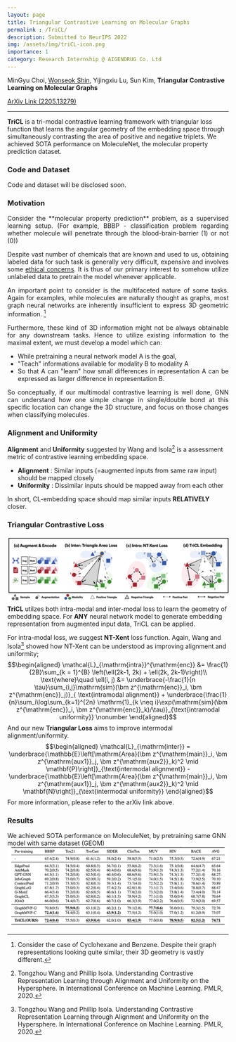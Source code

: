 ```yaml
---
layout: page
title: Triangular Contrastive Learning on Molecular Graphs
permalink : /TriCL/
description: Submitted to NeurIPS 2022
img: /assets/img/triCL-icon.png
importance: 1
category: Research Internship @ AIGENDRUG Co. Ltd
---
```


MinGyu Choi, <ins>Wonseok Shin</ins>, Yijingxiu Lu, Sun Kim, **Triangular Contrastive Learning on Molecular Graphs**

[ArXiv Link (2205.13279)](https://arxiv.org/abs/2205.13279)

------

<style>
div.justified {
  text-align: justify;
} 
</style>
**TriCL** is a tri-modal contrastive learning framework with triangular loss function that learns the angular geometry of the embedding space through simultaneously contrasting the area of positive and negative triplets. We achieved SOTA performance on MoleculeNet, the molecular property prediction dataset. 

### Code and Dataset
Code and dataset will be disclosed soon. 

### Motivation
<div class="justified" markdown=1>
Consider the **molecular property prediction** problem, as a supervised learning setup. (For example, BBBP - classification problem regarding whether molecule will penetrate through the blood-brain-barrier (1) or not (0))

Despite vast number of chemicals that are known and used to us, obtaining labeled data for such task is generally very difficult, expensive and involves some [ethical concerns](https://en.wikipedia.org/wiki/Animal_testing). It is thus of our primary interest to somehow utilize unlabeled data to pretrain the model whenever applicable. 

An important point to consider is the multifaceted nature of some tasks. Again for examples, while molecules are naturally thought as graphs, most graph neural networks are inherently insufficient to express 3D geometric information. [^1] 

Furthermore, these kind of 3D information might not be always obtainable for any downstream tasks. Hence to utilize existing information to the maximal extent, we must develop a model which can:
- While pretraining a neural network model A is the goal,
- "Teach" informations available for modality B to modality A
- So that A can "learn" how small differences in representation A can be expressed as larger difference in representation B.

So conceptually, if our multimodal contrastive learning is well done, GNN can understand how one simple change in single/double bond at this specific location can change the 3D structure, and focus on those changes when classifying molecules. 
</div>

### Alignment and Uniformity
**Alignment** and **Uniformity** suggested by Wang and Isola[^2] is a assessment metric of contrastive learning embedding space. 
- **Alignment** : Similar inputs (=augmented inputs from same raw input) should be mapped closely
- **Uniformity** : Dissimilar inputs should be mapped away from each other 

In short, CL-embedding space should map similar inputs **RELATIVELY** closer.

### Triangular Contrastive Loss
![Image](../images/triCL.png)
**TriCL** utilzes both intra-modal and inter-modal loss to learn the geometry of embedding space. For **ANY** neural network model to generate embedding representation from augmented input data, TriCL can be applied. 

For intra-modal loss, we suggest **NT-Xent** loss function. Again, Wang and Isola[^2] showed how NT-Xent can be understood as improving alignment and uniformity; 
$$\begin{aligned}
    \mathcal{L}_{\mathrm{intra}}^{\mathrm{enc}} &= \frac{1}{2B}\sum_{k = 1}^{B} \left(\ell(2k-1, 2k) + \ell(2k, 2k-1)\right)\\
    \text{where}\quad  \ell(i, j) &= \underbrace{-\frac{1}{n \tau}\sum_{i,j}\mathrm{sim}(\bm z^{\mathrm{enc}}_i, \bm z^{\mathrm{enc}}_j)}_{ \text{intramodal alignment}} 
    +  \underbrace{\frac{1}{n}\sum_i\log\sum_{k=1}^{2n} \mathrm{1}_{k \neq i}\exp(\mathrm{sim}(\bm z^{\mathrm{enc}}_i, \bm z^{\mathrm{enc}}_k)/\tau)}_{\text{intramodal uniformity}} \nonumber
\end{aligned}$$
And our new **Triangular Loss** aims to improve intermodal alignment/uniformity. 
$$\begin{aligned}
    \mathcal{L}_{\mathrm{inter}} = \underbrace{\mathbb{E}\left[\mathrm{Area}(\bm z^{\mathrm{main}}_i, \bm z^{\mathrm{aux1}}_j, \bm z^{\mathrm{aux2}}_k)^2 \mid  \mathbf{P}\right]}_{\text{intermodal alignment}} - 
    \underbrace{\mathbb{E}\left[\mathrm{Area}(\bm z^{\mathrm{main}}_i, \bm z^{\mathrm{aux1}}_j, \bm z^{\mathrm{aux2}}_k)^2 \mid \mathbf{N}\right]}_{\text{intermodal uniformity}}
\end{aligned}$$
For more information, please refer to the arXiv link above.

### Results
We achieved SOTA performance on MoleculeNet, by pretraining same GNN model with same dataset (GEOM)
![picture 1](../images/f5a0787488759bdb37526ead9e5256bfb732dcd135a9d909bb5a21c7dad0db02.png)  


[^1]: Consider the case of Cyclohexane and Benzene. Despite their graph representations looking quite similar, their 3D geometry is vastly different.  
[^2]: Tongzhou Wang and Phillip Isola. Understanding Contrastive Representation Learning through Alignment and Uniformity on the Hypersphere. In International Conference on Machine Learning. PMLR, 2020.
